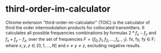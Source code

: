 # third-order-im-calculator
  Chrome extension "third-order-im-calculator" (TOIC) is the calculator of third the order intermodulation products for collocated transmitters.
It calculates all possible frequencies combinations by formulas $2*f_{x}-f_{y}$ and $f_{x}+f_{y}-f_{z}$, over the set of frequencies $F = \{ f_{0}, f_{1}, f_{2}, ..., f_{n-1}\}$. fx, fy, fy &isin; F; where $x,y,z \in [0, 1, ..., N]$ and $x \ne y \ne z$, excluding negative results.